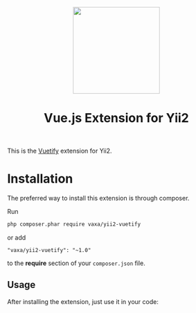 <p align="center">
    <a href="https://vuejs.org/" target="_blank" rel="external">
        <img src="https://cdn.vuetifyjs.com/images/logos/v-alt.svg" width="200" />
    </a>
    <h1 align="center">Vue.js Extension for Yii2</h1>
    <br>
</p>

This is the <a href="https://vuejs.org/" target="_blank">Vuetify</a> extension for Yii2.

# Installation

The preferred way to install this extension is through composer.

Run

```bash
php composer.phar require vaxa/yii2-vuetify
```

or add

```
"vaxa/yii2-vuetify": "~1.0"
```

to the **require** section of your `composer.json` file.

## Usage

After installing the extension, just use it in your code:

```

